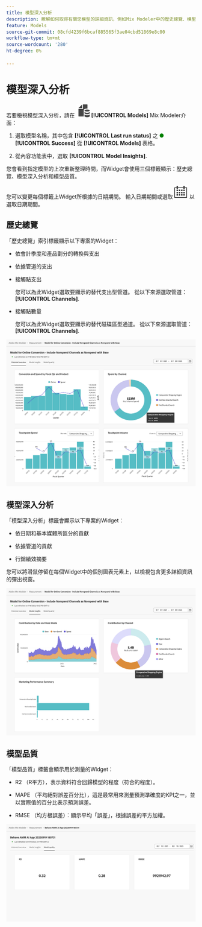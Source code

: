 ```yaml
---
title: 模型深入分析
description: 瞭解如何取得有關您模型的詳細資訊，例如Mix Modeler中的歷史總覽、模型見解和模型品質。
feature: Models
source-git-commit: 08cfd4239f6bcaf885565f3ae04cbd51869e8c00
workflow-type: tm+mt
source-wordcount: '280'
ht-degree: 0%

---
```



# 模型深入分析

若要檢視模型深入分析，請在 ![模型](../assets/icons/FileData.svg) **[!UICONTROL Models]** Mix Modeler介面：

1. 選取模型名稱，其中包含 **[!UICONTROL Last run status]** 之 <span style="color:green">●</span> **[!UICONTROL Success]** 從 **[!UICONTROL Models]** 表格。

1. 從內容功能表中，選取 **[!UICONTROL Model Insights]**.

您會看到指定模型的上次重新整理時間，而Widget會使用三個標籤顯示：歷史總覽、模型深入分析和模型品質。

您可以變更每個標籤上Widget所根據的日期期間。 輸入日期期間或選取 ![行事曆](../assets/icons/Calendar.svg) 以選取日期期間。


## 歷史總覽

「歷史總覽」索引標籤顯示以下專案的Widget：

* 依會計季度和產品劃分的轉換與支出

* 依據管道的支出

* 接觸點支出

  您可以為此Widget選取要顯示的替代支出型管道。 從以下來源選取管道： **[!UICONTROL Channels]**.

* 接觸點數量

  您可以為此Widget選取要顯示的替代磁碟區型通道。 從以下來源選取管道： **[!UICONTROL Channels]**.



![模型 — 歷史總覽](../assets/model-historical-overview.png)


## 模型深入分析

「模型深入分析」標籤會顯示以下專案的Widget：

* 依日期和基本媒體所區分的貢獻

* 依據管道的貢獻

* 行銷績效摘要

您可以將滑鼠停留在每個Widget中的個別圖表元素上，以檢視包含更多詳細資訊的彈出視窗。

![模型 — 模型深入分析](../assets/model-model-insights.png)


## 模型品質

「模型品質」標籤會顯示用於測量的Widget：

* R2 （R平方），表示資料符合回歸模型的程度（符合的程度）。

* MAPE （平均絕對誤差百分比），這是最常用來測量預測準確度的KPI之一，並以實際值的百分比表示預測誤差。

* RMSE （均方根誤差）：顯示平均「誤差」，根據誤差的平方加權。

![模型品質](../assets/model-quality.png)


